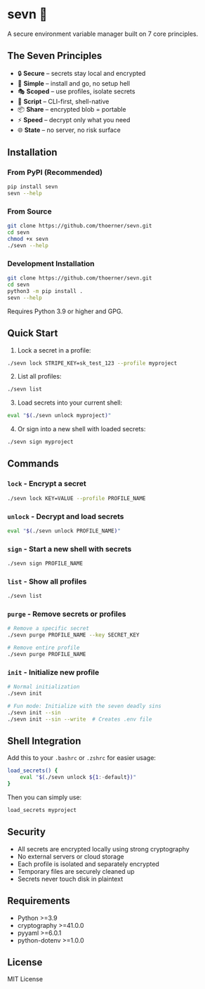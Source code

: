 # sevn 🔐

A secure environment variable manager built on 7 core principles.

## The Seven Principles

- 🔒 **Secure** – secrets stay local and encrypted
- 🎯 **Simple** – install and go, no setup hell
- 🎭 **Scoped** – use profiles, isolate secrets
- 🔧 **Script** – CLI-first, shell-native
- 📦 **Share** – encrypted blob = portable
- ⚡ **Speed** – decrypt only what you need
- 🌐 **State** – no server, no risk surface

## Installation

### From PyPI (Recommended)
```bash
pip install sevn
sevn --help
```

### From Source
```bash
git clone https://github.com/thoerner/sevn.git
cd sevn
chmod +x sevn
./sevn --help
```

### Development Installation
```bash
git clone https://github.com/thoerner/sevn.git
cd sevn
python3 -m pip install .
sevn --help
```

Requires Python 3.9 or higher and GPG.

## Quick Start

1. Lock a secret in a profile:
```bash
./sevn lock STRIPE_KEY=sk_test_123 --profile myproject
```

2. List all profiles:
```bash
./sevn list
```

3. Load secrets into your current shell:
```bash
eval "$(./sevn unlock myproject)"
```

4. Or sign into a new shell with loaded secrets:
```bash
./sevn sign myproject
```

## Commands

### `lock` - Encrypt a secret
```bash
./sevn lock KEY=VALUE --profile PROFILE_NAME
```

### `unlock` - Decrypt and load secrets
```bash
eval "$(./sevn unlock PROFILE_NAME)"
```

### `sign` - Start a new shell with secrets
```bash
./sevn sign PROFILE_NAME
```

### `list` - Show all profiles
```bash
./sevn list
```

### `purge` - Remove secrets or profiles
```bash
# Remove a specific secret
./sevn purge PROFILE_NAME --key SECRET_KEY

# Remove entire profile
./sevn purge PROFILE_NAME
```

### `init` - Initialize new profile
```bash
# Normal initialization
./sevn init

# Fun mode: Initialize with the seven deadly sins
./sevn init --sin
./sevn init --sin --write  # Creates .env file
```

## Shell Integration

Add this to your `.bashrc` or `.zshrc` for easier usage:

```bash
load_secrets() {
    eval "$(./sevn unlock ${1:-default})"
}
```

Then you can simply use:
```bash
load_secrets myproject
```

## Security

- All secrets are encrypted locally using strong cryptography
- No external servers or cloud storage
- Each profile is isolated and separately encrypted
- Temporary files are securely cleaned up
- Secrets never touch disk in plaintext

## Requirements

- Python >=3.9
- cryptography >=41.0.0
- pyyaml >=6.0.1
- python-dotenv >=1.0.0

## License

MIT License